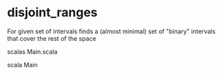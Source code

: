 # disjoint_ranges

For given set of intervals finds a (almost minimal) set of "binary" intervals that cover the rest of the space

scalas Main.scala

scala Main
